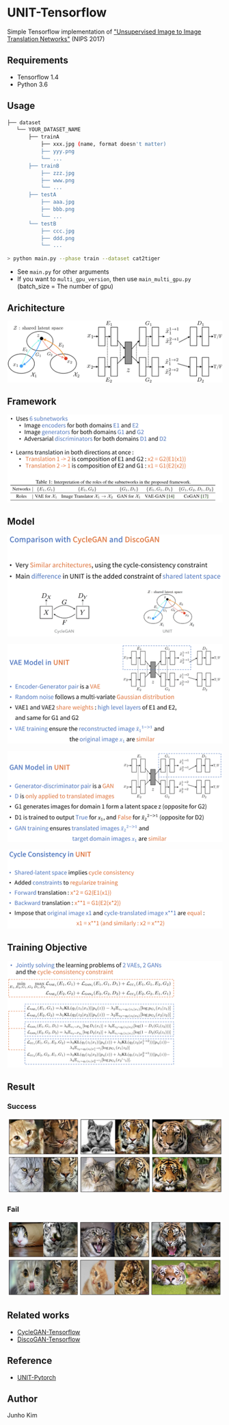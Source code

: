 # UNIT-Tensorflow
Simple Tensorflow implementation of ["Unsupervised Image to Image Translation Networks"](https://arxiv.org/abs/1703.00848) (NIPS 2017)

## Requirements
* Tensorflow 1.4
* Python 3.6

## Usage
```bash
├── dataset
   └── YOUR_DATASET_NAME
       ├── trainA
           ├── xxx.jpg (name, format doesn't matter)
           ├── yyy.png
           └── ...
       ├── trainB
           ├── zzz.jpg
           ├── www.png
           └── ...
       ├── testA
           ├── aaa.jpg 
           ├── bbb.png
           └── ...
       └── testB
           ├── ccc.jpg 
           ├── ddd.png
           └── ...
```

```bash
> python main.py --phase train --dataset cat2tiger
```
* See `main.py` for other arguments
* If you want to `multi_gpu_version`, then use `main_multi_gpu.py` (batch_size = The number of gpu)

## Arichitecture
![architecture](./assests/architecture.png)

## Framework
![framework](./assests/framework.png)

## Model
![compare](./assests/compare.png)

![vae](./assests/vae_model.png)

![gan](./assests/gan_model.png)

![cycle](./assests/cycle.png)

## Training Objective
![objective](./assests/training_objective__.png)

## Result
### Success
![success](./assests/success.png)

### Fail
![fail](./assests/fail.png)

## Related works
* [CycleGAN-Tensorflow](https://github.com/taki0112/CycleGAN-Tensorflow)
* [DiscoGAN-Tensorflow](https://github.com/taki0112/DiscoGAN-Tensorflow)

## Reference
* [UNIT-Pytorch](https://github.com/mingyuliutw/UNIT)

## Author
Junho Kim
